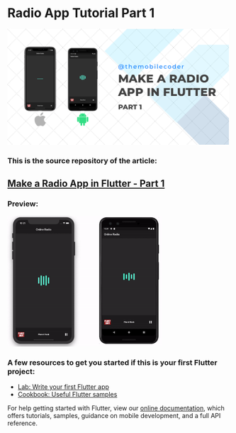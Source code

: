 # Radio App Tutorial Part 1

<img src="res/online-radio-feature-image.png" width="500">

### This is the source repository of the article: 
## [Make a Radio App in Flutter - Part 1](https://themobilecoder.com/make-a-radio-app-in-flutter-part-1)
### Preview:
<img src="res/online_radio_1.gif" width="350">

### A few resources to get you started if this is your first Flutter project:

- [Lab: Write your first Flutter app](https://flutter.dev/docs/get-started/codelab)
- [Cookbook: Useful Flutter samples](https://flutter.dev/docs/cookbook)

For help getting started with Flutter, view our
[online documentation](https://flutter.dev/docs), which offers tutorials,
samples, guidance on mobile development, and a full API reference.